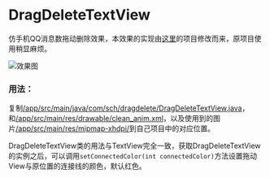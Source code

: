 # DragDeleteTextView
仿手机QQ消息数拖动删除效果，本效果的实现由[这里](http://www.eoeandroid.com/forum.php?mod=viewthread&tid=909319)的项目修改而来，原项目使用稍显麻烦。

![效果图](https://github.com/shichaohui/DragDeleteTextView/blob/master/app/renderings.gif)
### 用法：
复制[/app/src/main/java/com/sch/dragdelete/DragDeleteTextView.java](https://github.com/shichaohui/DragDeleteTextView/blob/master/app/src/main/java/com/sch/dragdelete/DragDeleteTextView.java)，和[/app/src/main/res/drawable/clean_anim.xml](https://github.com/shichaohui/DragDeleteTextView/blob/master/app/src/main/res/drawable/clean_anim.xml)，以及使用到的图片[/app/src/main/res/mipmap-xhdpi/](https://github.com/shichaohui/DragDeleteTextView/tree/master/app/src/main/res/mipmap-xhdpi)到自己项目中的对应位置。

DragDeleteTextView类的用法与TextView完全一致，获取DragDeleteTextView的实例之后，可以调用`setConnectedColor(int connectedColor)`方法设置拖动View与原位置的连接线的颜色，默认红色。
